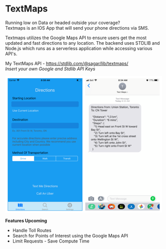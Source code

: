 # TextMaps
Running low on Data or headed outside your coverage? <br />
Textmaps is an IOS App that will send your phone directions via SMS.

Textmaps utilizes the Google Maps API to ensure users get the most updated and fast directions to any location.
The backend uses STDLIB and Node.js which runs as a serverless application while accessing various API's. 

My TextMaps API - https://stdlib.com/@sagar/lib/textmaps/ <br />
*Insert your own Google and Stdlib API Keys*

<p align="left">
<img src="Images/Screenshot.png" width="500" title="Screenshot">
</p

**Features Upcoming**
- Handle Toll Routes
- Search for Points of Interest using the Google Maps API
- Limit Requests - Save Compute Time 
